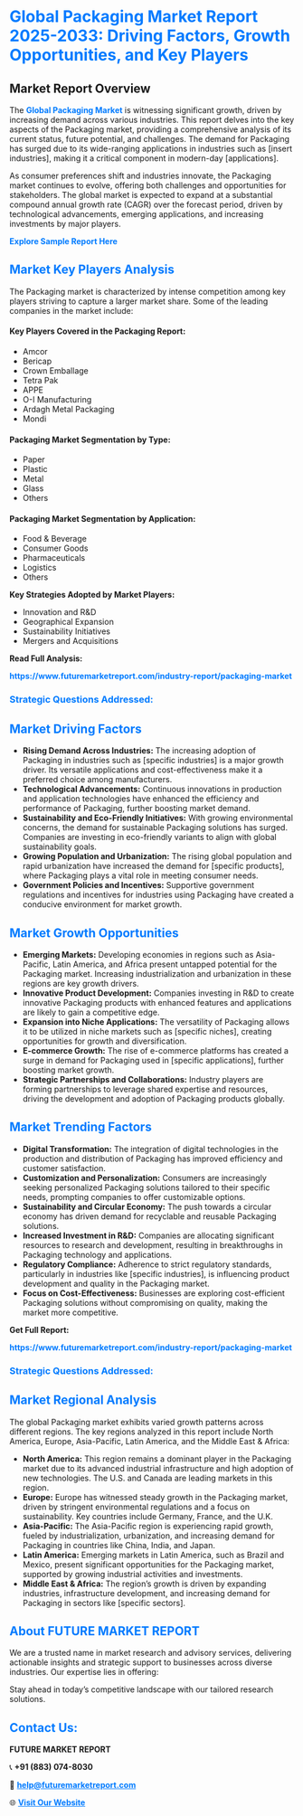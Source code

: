 <h1 style="color: #007BFF;">Global Packaging Market Report 2025-2033: Driving Factors, Growth Opportunities, and Key Players</h1>

<section id="overview">
<h2>Market Report Overview</h2>
<p>The <a href="https://www.futuremarketreport.com/industry-report/packaging-market" style="color: #007BFF; text-decoration: none;"><strong>Global Packaging Market</strong></a> is witnessing significant growth, driven by increasing demand across various industries. This report delves into the key aspects of the Packaging market, providing a comprehensive analysis of its current status, future potential, and challenges. The demand for Packaging has surged due to its wide-ranging applications in industries such as [insert industries], making it a critical component in modern-day [applications].</p>
<p>As consumer preferences shift and industries innovate, the Packaging market continues to evolve, offering both challenges and opportunities for stakeholders. The global market is expected to expand at a substantial compound annual growth rate (CAGR) over the forecast period, driven by technological advancements, emerging applications, and increasing investments by major players.</p>
</section>

<section id="overview">
<p><a href="https://www.futuremarketreport.com/request-sample/reportId=110028" style="color: #007BFF; text-decoration: none;"><strong>Explore Sample Report Here</strong></a></p>
</section>

<section id="key-players">
<h2 style="color: #007BFF;">Market Key Players Analysis</h2>
<p>The Packaging market is characterized by intense competition among key players striving to capture a larger market share. Some of the leading companies in the market include:</p>
<h4>Key Players Covered in the Packaging Report:</h4>
<ul><li>Amcor</li><li>Bericap</li><li>Crown Emballage</li><li>Tetra Pak</li><li>APPE</li><li>O-I Manufacturing</li><li>Ardagh Metal Packaging</li><li>Mondi</li></ul>
<h4>Packaging Market Segmentation by Type:</h4>
<ul><li>Paper</li><li>Plastic</li><li>Metal</li><li>Glass</li><li>Others</li></ul>

<h4>Packaging Market Segmentation by Application:</h4>
<ul><li>Food &amp; Beverage</li><li>Consumer Goods</li><li>Pharmaceuticals</li><li>Logistics</li><li>Others</li></ul>
<p><strong>Key Strategies Adopted by Market Players:</strong></p>
<ul>
<li>Innovation and R&D</li>
<li>Geographical Expansion</li>
<li>Sustainability Initiatives</li>
<li>Mergers and Acquisitions</li>
</ul>
</section>

<section>
<p><strong>Read Full Analysis: </strong></p><a href="https://www.futuremarketreport.com/industry-report/packaging-market" style="color: #007BFF; text-decoration: none;"><strong>https://www.futuremarketreport.com/industry-report/packaging-market</strong></a>
<h3 style="color: #007BFF;">Strategic Questions Addressed:</h3>
</section>

<section id="driving-factors">
<h2 style="color: #007BFF;">Market Driving Factors</h2>
<ul>
<li><strong>Rising Demand Across Industries:</strong> The increasing adoption of Packaging in industries such as [specific industries] is a major growth driver. Its versatile applications and cost-effectiveness make it a preferred choice among manufacturers.</li>
<li><strong>Technological Advancements:</strong> Continuous innovations in production and application technologies have enhanced the efficiency and performance of Packaging, further boosting market demand.</li>
<li><strong>Sustainability and Eco-Friendly Initiatives:</strong> With growing environmental concerns, the demand for sustainable Packaging solutions has surged. Companies are investing in eco-friendly variants to align with global sustainability goals.</li>
<li><strong>Growing Population and Urbanization:</strong> The rising global population and rapid urbanization have increased the demand for [specific products], where Packaging plays a vital role in meeting consumer needs.</li>
<li><strong>Government Policies and Incentives:</strong> Supportive government regulations and incentives for industries using Packaging have created a conducive environment for market growth.</li>
</ul>
</section>

<section id="growth-opportunities">
<h2 style="color: #007BFF;">Market Growth Opportunities</h2>
<ul>
<li><strong>Emerging Markets:</strong> Developing economies in regions such as Asia-Pacific, Latin America, and Africa present untapped potential for the Packaging market. Increasing industrialization and urbanization in these regions are key growth drivers.</li>
<li><strong>Innovative Product Development:</strong> Companies investing in R&D to create innovative Packaging products with enhanced features and applications are likely to gain a competitive edge.</li>
<li><strong>Expansion into Niche Applications:</strong> The versatility of Packaging allows it to be utilized in niche markets such as [specific niches], creating opportunities for growth and diversification.</li>
<li><strong>E-commerce Growth:</strong> The rise of e-commerce platforms has created a surge in demand for Packaging used in [specific applications], further boosting market growth.</li>
<li><strong>Strategic Partnerships and Collaborations:</strong> Industry players are forming partnerships to leverage shared expertise and resources, driving the development and adoption of Packaging products globally.</li>
</ul>
</section>

<section id="trending-factors">
<h2 style="color: #007BFF;">Market Trending Factors</h2>
<ul>
<li><strong>Digital Transformation:</strong> The integration of digital technologies in the production and distribution of Packaging has improved efficiency and customer satisfaction.</li>
<li><strong>Customization and Personalization:</strong> Consumers are increasingly seeking personalized Packaging solutions tailored to their specific needs, prompting companies to offer customizable options.</li>
<li><strong>Sustainability and Circular Economy:</strong> The push towards a circular economy has driven demand for recyclable and reusable Packaging solutions.</li>
<li><strong>Increased Investment in R&D:</strong> Companies are allocating significant resources to research and development, resulting in breakthroughs in Packaging technology and applications.</li>
<li><strong>Regulatory Compliance:</strong> Adherence to strict regulatory standards, particularly in industries like [specific industries], is influencing product development and quality in the Packaging market.</li>
<li><strong>Focus on Cost-Effectiveness:</strong> Businesses are exploring cost-efficient Packaging solutions without compromising on quality, making the market more competitive.</li>
</ul>
</section>

<section>
<p><strong>Get Full Report: </strong></p><a href="https://www.futuremarketreport.com/industry-report/packaging-market" style="color: #007BFF; text-decoration: none;"><strong>https://www.futuremarketreport.com/industry-report/packaging-market</strong></a>
<h3 style="color: #007BFF;">Strategic Questions Addressed:</h3>
</section>


<section id="regional-analysis">
<h2 style="color: #007BFF;">Market Regional Analysis</h2>
<p>The global Packaging market exhibits varied growth patterns across different regions. The key regions analyzed in this report include North America, Europe, Asia-Pacific, Latin America, and the Middle East & Africa:</p>
<ul>
<li><strong>North America:</strong> This region remains a dominant player in the Packaging market due to its advanced industrial infrastructure and high adoption of new technologies. The U.S. and Canada are leading markets in this region.</li>
<li><strong>Europe:</strong> Europe has witnessed steady growth in the Packaging market, driven by stringent environmental regulations and a focus on sustainability. Key countries include Germany, France, and the U.K.</li>
<li><strong>Asia-Pacific:</strong> The Asia-Pacific region is experiencing rapid growth, fueled by industrialization, urbanization, and increasing demand for Packaging in countries like China, India, and Japan.</li>
<li><strong>Latin America:</strong> Emerging markets in Latin America, such as Brazil and Mexico, present significant opportunities for the Packaging market, supported by growing industrial activities and investments.</li>
<li><strong>Middle East & Africa:</strong> The region’s growth is driven by expanding industries, infrastructure development, and increasing demand for Packaging in sectors like [specific sectors].</li>
</ul>
</section>

<footer>
<h2 style="color: #007BFF;">About FUTURE MARKET REPORT</h2>
<p>We are a trusted name in market research and advisory services, delivering actionable insights and strategic support to businesses across diverse industries. Our expertise lies in offering:</p>

<p>Stay ahead in today’s competitive landscape with our tailored research solutions.</p>

<h2 style="color: #007BFF;">Contact Us:</h2>
<p><strong>FUTURE MARKET REPORT</strong></p>
<p>📞 <strong>+91 (883) 074-8030</strong></p>
<p>📧 <strong><a href="mailto:help@futuremarketreport.com" style="color: #007BFF;">help@futuremarketreport.com</a></strong></p>
<p>🌐 <strong><a href="https://www.futuremarketreport.com/" style="color: #007BFF;">Visit Our Website</a></strong></p>
</footer>